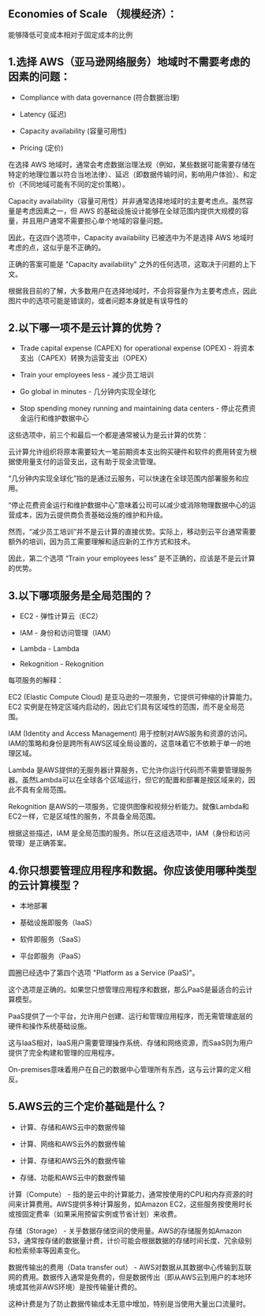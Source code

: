 ## Economies of Scale （规模经济）：

能够降低可变成本相对于固定成本的比例

## 1.选择 AWS（亚马逊网络服务）地域时不需要考虑的因素的问题：

 - Compliance with data governance (符合数据治理)

 - Latency (延迟)

 - Capacity availability (容量可用性)

 - Pricing (定价)

在选择 AWS 地域时，通常会考虑数据治理法规（例如，某些数据可能需要存储在特定的地理位置以符合当地法律）、延迟（即数据传输时间，影响用户体验）、和定价（不同地域可能有不同的定价策略）。

Capacity availability（容量可用性）并非通常选择地域时的主要考虑点。虽然容量是考虑因素之一，但 AWS 的基础设施设计能够在全球范围内提供大规模的容量，并且用户通常不需要担心单个地域的容量问题。

因此，在这四个选项中，Capacity availability 已被选中为不是选择 AWS 地域时考虑的点，这似乎是不正确的。

正确的答案可能是 "Capacity availability" 之外的任何选项，这取决于问题的上下文。

根据我目前的了解，大多数用户在选择地域时，不会将容量作为主要考虑点，因此图片中的选项可能是错误的，或者问题本身就是有误导性的

## 2.以下哪一项不是云计算的优势？

- Trade capital expense (CAPEX) for operational expense (OPEX) - 将资本支出（CAPEX）转换为运营支出（OPEX）
  
- Train your employees less - 减少员工培训
  
- Go global in minutes - 几分钟内实现全球化
  
- Stop spending money running and maintaining data centers - 停止花费资金运行和维护数据中心
  
这些选项中，前三个和最后一个都是通常被认为是云计算的优势：

云计算允许组织将原本需要较大一笔前期资本支出购买硬件和软件的费用转变为根据使用量支付的运营支出，这有助于现金流管理。

“几分钟内实现全球化”指的是通过云服务，可以快速在全球范围内部署服务和应用。

“停止花费资金运行和维护数据中心”意味着公司可以减少或消除物理数据中心的运营成本，因为云提供商负责基础设施的维护和升级。

然而，“减少员工培训”并不是云计算的直接优势。实际上，移动到云平台通常需要额外的培训，因为员工需要理解和适应新的工作方式和技术。

因此，第二个选项 “Train your employees less” 是不正确的，应该是不是云计算的优势。

## 3.以下哪项服务是全局范围的？

- EC2 - 弹性计算云（EC2）
  
- IAM - 身份和访问管理（IAM）
  
- Lambda - Lambda
  
- Rekognition - Rekognition
  
每项服务的解释：

EC2 (Elastic Compute Cloud) 是亚马逊的一项服务，它提供可伸缩的计算能力。EC2 实例是在特定区域内启动的，因此它们具有区域性的范围，而不是全局范围。

IAM (Identity and Access Management) 用于控制对AWS服务和资源的访问。IAM的策略和身份是跨所有AWS区域全局设置的，这意味着它不依赖于单一的地理区域。

Lambda 是AWS提供的无服务器计算服务，它允许你运行代码而不需要管理服务器。虽然Lambda可以在全球各个区域运行，但它的配置和部署是按区域来的，因此不具有全局范围。

Rekognition 是AWS的一项服务，它提供图像和视频分析能力。就像Lambda和EC2一样，它是区域性的服务，不具备全局范围。

根据这些描述，IAM 是全局范围的服务。所以在这组选项中，IAM（身份和访问管理）是正确答案。

## 4.你只想要管理应用程序和数据。你应该使用哪种类型的云计算模型？

- 本地部署
  
- 基础设施即服务（IaaS）
 
- 软件即服务（SaaS）
  
- 平台即服务（PaaS）
  
圆圈已经选中了第四个选项 "Platform as a Service (PaaS)"。

这个选项是正确的。如果您只想管理应用程序和数据，那么PaaS是最适合的云计算模型。

PaaS提供了一个平台，允许用户创建、运行和管理应用程序，而无需管理底层的硬件和操作系统基础设施。

这与IaaS相对，IaaS用户需要管理操作系统、存储和网络资源，而SaaS则为用户提供了完全构建和管理的应用程序。

On-premises意味着用户在自己的数据中心管理所有东西，这与云计算的定义相反。

## 5.AWS云的三个定价基础是什么？

- 计算、存储和AWS云中的数据传输

- 计算、网络和AWS云外的数据传输
  
- 计算、存储和AWS云外的数据传输
  
- 存储、功能和AWS云中的数据传输

计算（Compute） - 指的是云中的计算能力，通常按使用的CPU和内存资源的时间来计算费用。AWS提供多种计算服务，如Amazon EC2，这些服务按使用时长或按固定费率（如果采用预留实例或节省计划）来收费。

存储（Storage） - 关乎数据存储空间的使用量。AWS的存储服务如Amazon S3，通常按存储的数据量计费，计价可能会根据数据的存储时间长度、冗余级别和检索频率等因素变化。

数据传输出的费用（Data transfer out） - AWS对数据从其数据中心传输到互联网的费用。数据传入通常是免费的，但是数据传出（即从AWS云到用户的本地环境或其他非AWS环境）是按传输量计费的。

这种计费是为了防止数据传输成本无意中增加，特别是当使用大量出口流量时。
